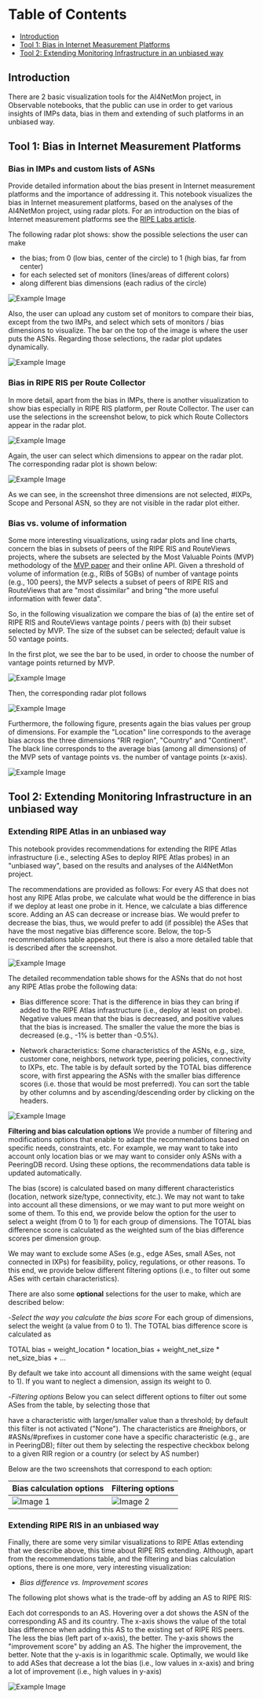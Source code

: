 # Table of Contents

- [Introduction](#introduction)
- [Tool 1: Bias in Internet Measurement Platforms](#chapter-1-bias-in-internet-measurement-platforms)
- [Tool 2: Extending Monitoring Infrastructure in an unbiased way](#chapter-2-extending)

## Introduction <a name="introduction"></a>

There are 2 basic visualization tools for the AI4NetMon project, in Observable notebooks, that the public can use in order to get various insights of IMPs data, bias in them and extending of such platforms in an unbiased way.

## Tool 1: Bias in Internet Measurement Platforms <a name="chapter-1-bias-in-internet-measurement-platforms"></a>

### Bias in IMPs and custom lists of ASNs

Provide detailed information about the bias present in Internet measurement platforms and the importance of addressing it.
This notebook visualizes the bias in Internet measurement platforms, based on the analyses of the AI4NetMon project, using radar plots. For an introduction on the bias of Internet measurement platforms see the [RIPE Labs article](https://labs.ripe.net/author/pavlos_sermpezis/bias-in-internet-measurement-infrastructure/).

The following radar plot shows:
show the possible selections the user can make

- the bias; from 0 (low bias, center of the circle) to 1 (high bias, far from center)
- for each selected set of monitors (lines/areas of different colors)
- along different bias dimensions (each radius of the circle)

![Example Image](figures/radarplot-imp-custom.png)

Also, the user can upload any custom set of monitors to compare their bias, except from the two IMPs, and select which sets of monitors / bias dimensions to visualize.
The bar on the top of the image is where the user puts the ASNs. Regarding those selections, the radar plot updates dynamically.

![Example Image](figures/selections1.png)

### Bias in RIPE RIS per Route Collector

In more detail, apart from the bias in IMPs, there is another visualization to show bias especially in RIPE RIS platform, per Route Collector. The user can use the selections in the screenshot below, to pick which Route Collectors appear in the radar plot.

![Example Image](figures/rrc-selections.png)

Again, the user can select which dimensions to appear on the radar plot. The corresponding radar plot is shown below:

![Example Image](figures/rrc-radarplpt.png)

As we can see, in the screenshot three dimensions are not selected, #IXPs, Scope and Personal ASN, so they are not visible in the radar plot either.

### Bias vs. volume of information

Some more interesting visualizations, using radar plots and line charts, concern the bias in subsets of peers of the RIPE RIS and RouteViews projects, where the subsets are selected by the Most Valuable Points (MVP) methodology of the [MVP paper](https://dl.acm.org/doi/abs/10.1145/3517745.3563031) and their online API.
Given a threshold of volume of information (e.g., RIBs of 5GBs) of number of vantage points (e.g., 100 peers), the MVP selects a subset of peers of RIPE RIS and RouteViews that are "most dissimilar" and bring "the more useful information with fewer data".

So, in the following visualization we compare the bias of (a) the entire set of RIPE RIS and RouteViews vantage points / peers with (b) their subset selected by MVP. The size of the subset can be selected; default value is 50 vantage points.

In the first plot, we see the bar to be used, in order to choose the number of vantage points returned by MVP.

![Example Image](figures/barformvp.png)

Then, the corresponding radar plot follows

![Example Image](figures/mvpradarplot.png)

Furthermore, the following figure, presents again the bias values per group of dimensions. For example the "Location" line corresponds to the average bias across the three dimensions "RIR region", "Country" and "Continent". The black line corresponds to the average bias (among all dimensions) of the MVP sets of vantage points vs. the number of vantage points (x-axis).

![Example Image](figures/mvplines.png)

## Tool 2: Extending Monitoring Infrastructure in an unbiased way <a name="#chapter-2-extending"></a>

### Extending RIPE Atlas in an unbiased way

This notebook provides recommendations for extending the RIPE Atlas infrastructure (i.e., selecting ASes to deploy RIPE Atlas probes) in an "unbiased way", based on the results and analyses of the AI4NetMon project.

The recommendations are provided as follows: For every AS that does not host any RIPE Atlas probe, we calculate what would be the difference in bias if we deploy at least one probe in it. Hence, we calculate a bias difference score. Adding an AS can decrease or increase bias. We would prefer to decrease the bias, thus, we would prefer to add (if possible) the ASes that have the most negative bias difference score. Below, the top-5 recommendations table appears, but there is also a more detailed table that is described after the screenshot.

![Example Image](figures/top5atlas.png)

The detailed recommendation table shows for the ASNs that do not host any RIPE Atlas probe the following data:

- Bias difference score: That is the difference in bias they can bring if added to the RIPE Atlas infrastructure (i.e., deploy at least on probe). Negative values mean that the bias is decreased, and positive values that the bias is increased. The smaller the value the more the bias is decreased (e.g., -1% is better than -0.5%).

- Network characteristics: Some characteristics of the ASNs, e.g., size, customer cone, neighbors, network type, peering policies, connectivity to IXPs, etc.
The table is by default sorted by the TOTAL bias difference score, with first appearing the ASNs with the smaller bias difference scores (i.e. those that would be most preferred). You can sort the table by other columns and by ascending/descending order by clicking on the headers.

![Example Image](figures/detailed-tableatlas.png)

**Filtering and bias calculation options**
We provide a number of filtering and modifications options that enable to adapt the recommendations based on specific needs, constraints, etc. For example, we may want to take into account only location bias or we may want to consider only ASNs with a PeeringDB record. Using these options, the recommendations data table is updated automatically.

The bias (score) is calculated based on many different characteristics (location, network size/type, connectivity, etc.). We may not want to take into account all these dimensions, or we may want to put more weight on some of them. To this end, we provide below the option for the user to select a weight (from 0 to 1) for each group of dimensions. The TOTAL bias difference score is calculated as the weighted sum of the bias difference scores per dimension group.

We may want to exclude some ASes (e.g., edge ASes, small ASes, not connected in IXPs) for feasibility, policy, regulations, or other reasons. To this end, we provide below different filtering options (i.e., to filter out some ASes with certain characteristics).

There are also some **optional** selections for the user to make, which are described below:

-*Select the way you calculate the bias score*
   For each group of dimensions, select the weight (a value from 0 to 1). The TOTAL bias difference score is calculated as

   TOTAL bias = weight_location * location_bias + weight_net_size * net_size_bias + ...

   By default we take into account all dimensions with the same weight (equal to 1). If you want to neglect a dimension, assign its weight to 0.

-*Filtering options*
   Below you can select different options to filter out some ASes from the table, by selecting those that

   have a characteristic with larger/smaller value than a threshold; by default this filter is not activated ("None"). The characteristics are
   #neighbors, or #ASNs/#prefixes in customer cone
   have a specific characteristic (e.g., are in PeeringDB); filter out them by selecting the respective checkbox
   belong to a given RIR region or a country (or select by AS number)

   Below are the two screenshots that correspond to each option:

| Bias calculation options        | Filtering options        |
| -------------- | -------------- |
| ![Image 1](figures/sel1atlas.png) | ![Image 2](figures/sel2atlas.png) |

### Extending RIPE RIS in an unbiased way

Finally, there are some very similar visualizations to RIPE Atlas extending that we describe above, this time about RIPE RIS extending. Although, apart from the recommendations table, and the filtering and bias calculation options, there is one more, very interesting visualization:

- *Bias difference vs. Improvement scores*

The following plot shows what is the trade-off by adding an AS to RIPE RIS:

Each dot corresponds to an AS. Hovering over a dot shows the ASN of the corresponding AS and its country.
The x-axis shows the value of the total bias difference when adding this AS to the existing set of RIPE RIS peers. The less the bias (left part of x-axis), the better.
The y-axis shows the "improvement score" by adding an AS. The higher the improvement, the better. Note that the y-axis is in logarithmic scale.
Optimally, we would like to add ASes that decrease a lot the bias (i.e., low values in x-axis) and bring a lot of improvement (i.e., high values in y-axis)

![Example Image](figures/risdiff.png)





